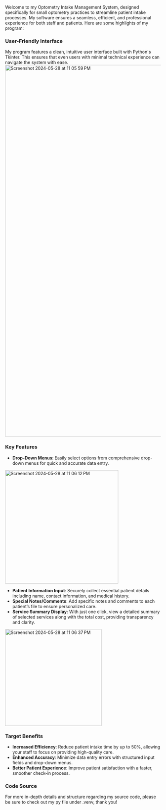 Welcome to my Optometry Intake Management System, designed specifically for small optometry practices to streamline patient intake processes. My software ensures a seamless, efficient, and professional experience for both staff and patients. Here are some highlights of my program:

### User-Friendly Interface
My program features a clean, intuitive user interface built with Python's Tkinter. This ensures that even users with minimal technical experience can navigate the system with ease.
<img width="1199" alt="Screenshot 2024-05-28 at 11 05 59 PM" src="https://github.com/suarez-e/Patient-Intake/assets/139792822/053f6fa5-f8b8-4d85-a09b-faa8838ba924">


### Key Features
- **Drop-Down Menus**: Easily select options from comprehensive drop-down menus for quick and accurate data entry.
<img width="366" alt="Screenshot 2024-05-28 at 11 06 12 PM" src="https://github.com/suarez-e/Patient-Intake/assets/139792822/1ef9aec5-f977-4c7f-afe2-34e29009ff5c">


- **Patient Information Input**: Securely collect essential patient details including name, contact information, and medical history.
- **Special Notes/Comments**: Add specific notes and comments to each patient’s file to ensure personalized care.
- **Service Summary Display**: With just one click, view a detailed summary of selected services along with the total cost, providing transparency and clarity.
<img width="312" alt="Screenshot 2024-05-28 at 11 06 37 PM" src="https://github.com/suarez-e/Patient-Intake/assets/139792822/b805f91a-cc5e-436d-b2c3-27e43af78ecc">


### Target Benefits
- **Increased Efficiency**: Reduce patient intake time by up to 50%, allowing your staff to focus on providing high-quality care.
- **Enhanced Accuracy**: Minimize data entry errors with structured input fields and drop-down menus.
- **Better Patient Experience**: Improve patient satisfaction with a faster, smoother check-in process.

### Code Source
For more in-depth details and structure regarding my source code, please be sure to check out my py file under .venv, thank you!

 
